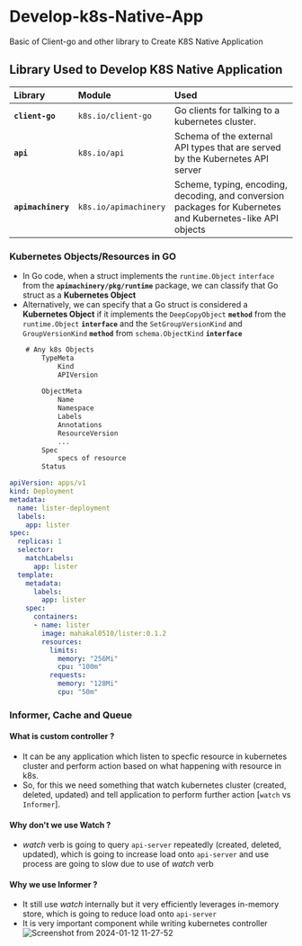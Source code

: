 # Develop-k8s-Native-App
Basic of Client-go and other library to Create K8S Native Application

## Library Used to Develop K8S Native Application

| Library            | Module                | Used                                            |
| :----------------- | :-------------------- | :---------------------------------------------- |
| **`client-go`**    | `k8s.io/client-go`    | Go clients for talking to a kubernetes cluster. |
| **`api`**          | `k8s.io/api`          | Schema of the external API types that are served by the Kubernetes API server |
| **`apimachinery`** | `k8s.io/apimachinery` | Scheme, typing, encoding, decoding, and conversion packages for Kubernetes and Kubernetes-like API objects | 


### Kubernetes Objects/Resources in GO

- In Go code, when a struct implements the `runtime.Object` `interface` from the **`apimachinery/pkg/runtime`** package, we can classify that Go struct as a **Kubernetes Object**
- Alternatively, we can specify that a Go struct is considered a **Kubernetes Object** if it implements the `DeepCopyObject` **`method`** from the `runtime.Object` **`interface`** and the `SetGroupVersionKind` and `GroupVersionKind` **`method`** from `schema.ObjectKind` **`interface`**

```txt
    # Any k8s Objects
        TypeMeta
            Kind
            APIVersion
        
        ObjectMeta
            Name
            Namespace
            Labels
            Annotations
            ResourceVersion
            ...
        Spec
            specs of resource
        Status
```

```yaml
apiVersion: apps/v1
kind: Deployment
metadata:
  name: lister-deployment
  labels:
    app: lister
spec:
  replicas: 1
  selector:
    matchLabels:
      app: lister
  template:
    metadata:
      labels:
        app: lister
    spec:
      containers:
      - name: lister
        image: mahakal0510/lister:0.1.2
        resources:
          limits:
            memory: "256Mi"  
            cpu: "100m"      
          requests:
            memory: "128Mi"  
            cpu: "50m"    
```
### Informer, Cache and Queue 

#### **What is custom controller ?**
- It can be any application which listen to specfic resource in kubernetes cluster and perform action based on
what happening with resource in k8s.
- So, for this we need something that watch kubernetes cluster (created, deleted, updated) and tell application to perform further action [`watch` vs `Informer`].

#### **Why don't we use Watch ?**
- *watch* verb is going to query `api-server` repeatedly (created, deleted, updated), which is going to increase load onto `api-server` and use process are going to slow due to use of *watch* verb

#### **Why we use Informer ?**
- It still use *watch* internally but it very efficiently leverages in-memory store, which is going to reduce load onto `api-server` 
- It is very important component while writing kubernetes controller
![Screenshot from 2024-01-12 11-27-52](https://github.com/thakurnishu/Develop-k8s-Native-App/assets/90508814/8dbcb199-57b5-4222-b7ea-e1e90637b0c3)